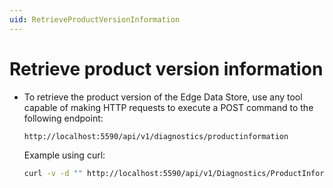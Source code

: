 ```yaml
---
uid: RetrieveProductVersionInformation
---
```


# Retrieve product version information

- To retrieve the product version of the Edge Data Store, use any tool capable of making HTTP requests to execute a POST command to the following endpoint:

  ```http
  http://localhost:5590/api/v1/diagnostics/productinformation
  ```

  Example using curl:

  ```bash
  curl -v -d "" http://localhost:5590/api/v1/Diagnostics/ProductInformation
  ```
